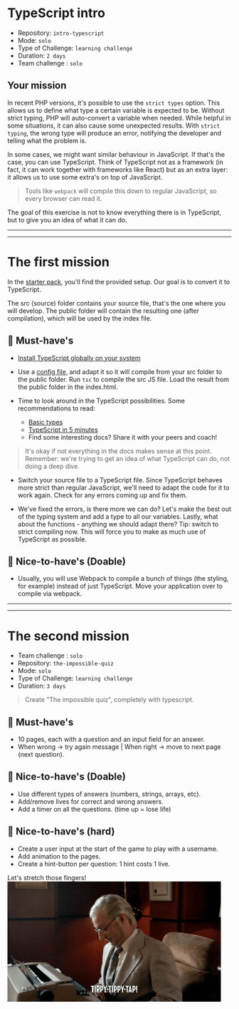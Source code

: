 # TypeScript intro

- Repository: `intro-typescript`
- Mode: `solo`
- Type of Challenge: `learning challenge`
- Duration: `2 days`
- Team challenge : `solo`

## Your mission

In recent PHP versions, it's possible to use the `strict types` option.
This allows us to define what type a certain variable is expected to be.
Without strict typing, PHP will auto-convert a variable when needed.
While helpful in some situations, it can also cause some unexpected results.
With `strict typing`, the wrong type will produce an error, notifying the developer and telling what the problem is.

In some cases, we might want similar behaviour in JavaScript.
If that's the case, you can use TypeScript.
Think of TypeScript not as a framework (in fact, it can work together with frameworks like React) but as an extra layer: it allows us to use some extra's on top of JavaScript.

> Tools like `webpack` will compile this down to regular JavaScript, so every browser can read it.


The goal of this exercise is not to know everything there is in TypeScript, but to give you an idea of what it can do.
________________________________________________________________
________________________________________________________________

# The first mission

In the [starter pack](./Starter-pack), you'll find the provided setup.
Our goal is to convert it to TypeScript.

The src (source) folder contains your source file, that's the one where you will develop.
The public folder will contain the resulting one (after compilation), which will be used by the index file.

## 🌱 Must-have's

- [Install TypeScript globally on your system](https://www.typescriptlang.org/docs/handbook/typescript-tooling-in-5-minutes.html#installing-typescript)

- Use a [config file](https://www.typescriptlang.org/docs/handbook/migrating-from-javascript.html#writing-a-configuration-file), and adapt it so it will compile from your src folder to the public folder.
Run `tsc` to compile the src JS file. Load the result from the public folder in the index.html.

- Time to look around in the TypeScript possibilities. Some recommendations to read:
    - [Basic types](https://www.typescriptlang.org/docs/handbook/2/everyday-types.html)
    - [TypeScript in 5 minutes](https://www.typescriptlang.org/docs/handbook/typescript-tooling-in-5-minutes.html)
    - Find some interesting docs? Share it with your peers and coach!

> It's okay if not everything in the docs makes sense at this point. Remember: we're trying to get an idea of what TypeScript can do, not doing a deep dive.

- Switch your source file to a TypeScript file. Since TypeScript behaves more strict than regular JavaScript, we'll need to adapt the code for it to work again.
Check for any errors coming up and fix them.

- We've fixed the errors, is there more we can do?
Let's make the best out of the typing system and add a type to all our variables.
Lastly, what about the functions - anything we should adapt there?
Tip: switch to strict compiling now. This will force you to make as much use of TypeScript as possible.

## 🌼 Nice-to-have's (Doable)
- Usually, you will use Webpack to compile a bunch of things (the styling, for example) instead of just TypeScript.
Move your application over to compile via webpack.

________________________________________________________________
________________________________________________________________
# The second mission
- Team challenge : `solo`
- Repository: `the-impossible-quiz`
- Mode: `solo`
- Type of Challenge: `learning challenge`
- Duration: `3 days`


> Create "The impossible quiz", completely with typescript.

## 🌱 Must-have's
- 10 pages, each with a question and an input field for an answer.
- When wrong -> try again message | When right -> move to next page (next question).

## 🌼 Nice-to-have's (Doable)
- Use different types of answers (numbers, strings, arrays, etc).
- Add/remove lives for correct and wrong answers.
- Add a timer on all the questions. (time up = lose life)

## 🌳 Nice-to-have's (hard)
- Create a user input at the start of the game to play with a username.
- Add animation to the pages.
- Create a hint-button per question: 1 hint costs 1 live.


Let's stretch those fingers!    
![](images/type.gif)